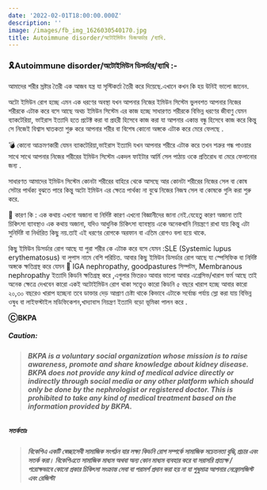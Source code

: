 ```yaml
---
date: '2022-02-01T18:00:00.000Z'
description: ''
image: /images/fb_img_1626030540170.jpg
title: Autoimmune disorder/অটোইমিউন ডিজঅর্ডার /ব্যাধি.
---
```



### 🎗Autoimmune disorder/অটোইমিউন ডিসর্ডার/ব্যাধি :-

আমাদের শরীর স্রষ্টার তৈরী এক আজব যন্ত্র যা সৃস্টিকর্তা তৈরী করে দিয়েছে.এখানে কখন কি হয় উনিই ভালো জানেন.

অটো ইমিউন রোগ হচ্ছে এমন এক ধরণের অবস্থা যখন আপনার নিজের ইমিউন সিস্টেম ভুলবশত আপনার নিজের শরীরকে এটাক করে বসে আছে অথচ ইমিউন সিস্টেম এর কাজ হচ্ছে সাধারণত শরীরকে বিভিন্ন ধরণের জীবাণু যেমন ব্যাকটেরিয়া, ভাইরাস ইত্যাদি হতে প্রটেক্ট করা বা প্রহরী হিসেবে কাজ করা যা আপনার একান্ত বন্ধু হিসেবে কাজ করে কিন্তু সে নিজেই বিশ্বাস ঘাতকতা শুরু করে আপনার শরীর বা বিশেষ কোনো অঙ্গকে এটাক করে মেরে ফেলছে .

💣 কোনো আক্রমণকারী যেমন ব্যাকটেরিয়া,ভাইরাস ইত্যাদি যখন আপনার শরীরে এটাক করে তখন শত্রুর গন্ধ পাওয়ার সাথে সাথে আপনার নিজের শরীরের ইমিউন সিস্টেম একদল ফাইটার আর্মি সেল পাঠায় ওকে প্রতিরোধ বা মেরে ফেলানোর জন্য .

সাধারণত আমাদের ইমিউন সিস্টেম কোনটা শরীরের বাহিরে থেকে আসছে আর কোনটা শরীরের নিজের সেল বা কোষ সেটার পার্থক্য বুঝতে পারে কিন্তু অটো ইমিউন এর ক্ষেত্রে পার্থক্য না বুঝে নিজের নিজস্ব সেল বা কোষকে গুলি করা শুরু করে.

🤔 কারণ কি : এক কথায় এখনো অজানা বা নিৰ্দিষ্ট কারণ এখনো বিজ্ঞানীদের জানা নেই.যেহেতু কারণ অজানা তাই চিকিৎসা ব্যাবস্থাও এক কথায় অজানা, যদিও আধুনিক চিকিৎসা ব্যাবস্থায় একে অনেকখানি নিয়ন্ত্রণে রাখা যায় কিন্তু এটা সুনির্দিষ্ট বা নির্ধারিত কিছু নয়.তাই এই ধরণের রোগকে অরফান বা এতিম রোগও বলা হয়ে থাকে.

কিছু ইমিউন ডিসর্ডার রোগ আছে যা পুরা শরীর কে এটাক করে বসে যেমন :SLE (Systemic lupus erythematosus) বা লুপাস নামে বেশি পরিচিত. আবার কিছু ইমিউন ডিসর্ডার রোগ আছে যা স্পেসিফিক বা নির্দিষ্ট অঙ্গকে ক্ষতিগ্রস্থ করে যেমন 🚩 IGA nephropathy, goodpastures সিম্পটম, Membranous nephropathy ইত্যাদি কিডনি ক্ষতিগ্রস্থ করে ,এগুলার ভিতরও আবার ভালো আবার এগ্রেসিভ/খারাপ ফর্ম আছে তাই অনেক ক্ষেত্রে দেখবেন কারো একই অটোইমিউন রোগ থাকা সত্ত্বেও কারো কিডনি ৫ বছরে খারাপ হচ্ছে আবার কারো ২০,৩০ বছরেও খারাপ হচ্ছেনা তবে ডাক্তার দেড় আপ্রাণ চেষ্টা থাকে কিভাবে এটাকে সর্বোচ্চ পর্যায় স্লো করা যায় বিভিন্ন ওষুধ বা লাইফস্টাইল মডিফিকেশন,খাদ্যাবাস নিয়ন্ত্রণ ইত্যাদি বড়ো ভূমিকা পালন করে .

**ⒸBKPA**

##### **Caution:**

> ###### **BKPA is a voluntary social organization whose mission is to raise awareness, promote and share knowledge about kidney disease. BKPA does not provide any kind of medical advice directly or indirectly through social media or any other platform which should only be done by the nephrologist or registered doctor. This is prohibited to take any kind of medical treatment based on the information provided by BKPA.**

##### **সতর্কতাঃ**

> ###### **বিকেপিএ একটি স্বেচ্ছাসেবী সামাজিক সংগঠন যার লক্ষ্য কিডনি রোগ সম্পর্কে সামাজিক সচেতনতা বৃদ্ধি,প্রচার এবং সতর্ক করা। বিকেপিএতে সামাজিক মাধ্যম অথবা অন্য কোন মাধ্যম ব্যবহার করে বা সরাসরি প্রত্যক্ষ / পরোক্ষভাবে কোনো প্রকার চিকিৎসা সংক্রান্ত সেবা বা পরামর্শ প্রদান করা হয় না যা শুধুমাত্র আপনার নেফ্রোলজিস্ট এবং রেজিস্টা**
